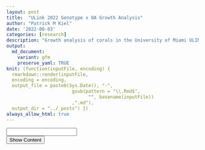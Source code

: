 ```yaml
---
layout: post
title:  "ULink 2022 Genotype x OA Growth Analysis"
author: "Patrick M Kiel"
date: '2022-08-03'
categories: [research]
description: "Growth analysis of corals in the University of Miami ULINK Genotype x ocean acidifcation experiment to test for mechanisms of resilience to global change within the critically endangered Acropora cervicornis."
output:
  md_document:
    variant: gfm
    preserve_yaml: TRUE
knit: (function(inputFile, encoding) {
  rmarkdown::render(inputFile, 
  encoding = encoding, 
  output_file = paste0(Sys.Date(), "-",
                        gsub(pattern = "\\.Rmd$",
                              "", basename(inputFile))
                        ,".md"), 
  output_dir = "../_posts") })
always_allow_html: true
---
```


<script type="text/javascript">
window.onload = function() {
    //query string in the password
    const urlParams = new URLSearchParams(window.location.search);
    const pass = urlParams.get('pass')
    document.getElementById("password").value = pass;
};


function verify() {
  <!-- set the password here -->
  if (document.getElementById('password').value === 'ulink') {
    document.getElementById('HIDDENDIV').classList.remove("hidden"); 
    document.getElementById('credentials').classList.add("hidden"); // Hide the div containing the credentials
  } else {
    alert('Invalid Password! You cannot view this content.');
    password.setSelectionRange(0, password.value.length);
  }
  return false;
}
</script>
<style type="text/css">
/*Change content Display */
.hidden {
  display: none;
}
</style>
<!-- The password box -->

<div id="credentials">

<input type="text" id="password" onkeydown="if (event.keyCode == 13) verify()" />
<br/>
<input id="button" type="button" value="Show Content" onclick="verify()" />

</div>

<!-- The content we want to show after password -->

<div id="HIDDENDIV" class="hidden" markdown="1">

<!-- Place all chunks, text, etc here as you would a normal RMarkdown document -->

# Overview

Here I review the growth we have observed in our experiment. The total
growth was less than we anticipated, but we still produced enough new
skeleton with significant differences in growth rates and sensitivities
to proceed forward with most of our tests.

# Calcification Analysis

<img src="/notebook/images/ulinkGrowth2022/growth graphs-1.png" width="60%" style="display: block; margin: auto;" /><img src="/notebook/images/ulinkGrowth2022/growth graphs-2.png" width="60%" style="display: block; margin: auto;" />

Following April 15 (Weeky 5), the declining health of the corals
stabilized and began to split amongst treatment groups.

<img src="/notebook/images/ulinkGrowth2022/calcification graphs-1.png" width="60%" style="display: block; margin: auto;" /><img src="/notebook/images/ulinkGrowth2022/calcification graphs-2.png" width="60%" style="display: block; margin: auto;" />

There is some obvious genet-specific responses.

1.  Cheetos-B calcification rate was nearly identical across HCO2 and
    LCO2 groups. This genet also had high initial mortality and the
    worst survivorship rate throughout the experiment. It is entirely
    possible that this genotype did not do well in the aquariums and its
    diminished calcification rate is an effect of overall health and not
    treatment.

2.  SI-A and AC-2 had the highest average calcification rates and there
    was no significant difference between these two genotypes. However,
    when you look at the effect of treatment within these genotypes
    (sensitivity), there is significant differences between them.

3.  When looking at just controls, the only significant different
    genotype is Cheetos-B. Thus, there is a difference in sensitivity to
    OA but no observable differences in ambient conditions.

4.  The relative rankings extracted from the ol’ AcDC are SI-A \~
    MB-C &gt; AC-2 &gt; Cheetos-B. The data collected here fits within
    that framework, yet reveals intraspecifc differences in
    sensitivities similar to Enochs et al. (2018). Genet identities are
    unknown for that paper though.

<table class=" lightable-classic" style="font-family: &quot;Arial Narrow&quot;, &quot;Source Sans Pro&quot;, sans-serif; margin-left: auto; margin-right: auto;">
<caption>
Means of Treatment
</caption>
<thead>
<tr>
<th style="text-align:center;font-weight: bold;">
treatment
</th>
<th style="text-align:center;font-weight: bold;">
n
</th>
<th style="text-align:center;font-weight: bold;">
mean
</th>
<th style="text-align:center;font-weight: bold;">
sd
</th>
</tr>
</thead>
<tbody>
<tr>
<td style="text-align:center;">
HCO2
</td>
<td style="text-align:center;">
46
</td>
<td style="text-align:center;">
0.307
</td>
<td style="text-align:center;">
0.140
</td>
</tr>
<tr>
<td style="text-align:center;">
LCO2
</td>
<td style="text-align:center;">
43
</td>
<td style="text-align:center;">
0.560
</td>
<td style="text-align:center;">
0.257
</td>
</tr>
</tbody>
</table>
<table class=" lightable-classic" style="font-family: &quot;Arial Narrow&quot;, &quot;Source Sans Pro&quot;, sans-serif; margin-left: auto; margin-right: auto;">
<caption>
Stats of Treatment
</caption>
<thead>
<tr>
<th style="text-align:center;font-weight: bold;">
.y.
</th>
<th style="text-align:center;font-weight: bold;">
group1
</th>
<th style="text-align:center;font-weight: bold;">
group2
</th>
<th style="text-align:center;font-weight: bold;">
n1
</th>
<th style="text-align:center;font-weight: bold;">
n2
</th>
<th style="text-align:center;font-weight: bold;">
statistic
</th>
<th style="text-align:center;font-weight: bold;">
df
</th>
<th style="text-align:center;font-weight: bold;">
p
</th>
<th style="text-align:center;font-weight: bold;">
p.signif
</th>
</tr>
</thead>
<tbody>
<tr>
<td style="text-align:center;">
dailyG
</td>
<td style="text-align:center;">
HCO2
</td>
<td style="text-align:center;">
LCO2
</td>
<td style="text-align:center;">
46
</td>
<td style="text-align:center;">
43
</td>
<td style="text-align:center;">
-5.8211
</td>
<td style="text-align:center;">
87
</td>
<td style="text-align:center;">
0
</td>
<td style="text-align:center;">
\*\*\*\*
</td>
</tr>
</tbody>
</table>
<table class=" lightable-classic" style="font-family: &quot;Arial Narrow&quot;, &quot;Source Sans Pro&quot;, sans-serif; margin-left: auto; margin-right: auto;">
<caption>
Effect Size of Treatment
</caption>
<thead>
<tr>
<th style="text-align:center;font-weight: bold;">
.y.
</th>
<th style="text-align:center;font-weight: bold;">
group1
</th>
<th style="text-align:center;font-weight: bold;">
group2
</th>
<th style="text-align:center;font-weight: bold;">
effsize
</th>
<th style="text-align:center;font-weight: bold;">
n1
</th>
<th style="text-align:center;font-weight: bold;">
n2
</th>
<th style="text-align:center;font-weight: bold;">
magnitude
</th>
</tr>
</thead>
<tbody>
<tr>
<td style="text-align:center;">
dailyG
</td>
<td style="text-align:center;">
HCO2
</td>
<td style="text-align:center;">
LCO2
</td>
<td style="text-align:center;">
-1.2348
</td>
<td style="text-align:center;">
46
</td>
<td style="text-align:center;">
43
</td>
<td style="text-align:center;">
large
</td>
</tr>
</tbody>
</table>
<table class=" lightable-classic" style="font-family: &quot;Arial Narrow&quot;, &quot;Source Sans Pro&quot;, sans-serif; margin-left: auto; margin-right: auto;">
<caption>
TukeyHSD Results of Anova
</caption>
<thead>
<tr>
<th style="text-align:center;font-weight: bold;">
term
</th>
<th style="text-align:center;font-weight: bold;">
contrast
</th>
<th style="text-align:center;font-weight: bold;">
adj.p.value
</th>
<th style="text-align:center;font-weight: bold;">
significance
</th>
</tr>
</thead>
<tbody>
<tr>
<td style="text-align:center;">
treatment
</td>
<td style="text-align:center;">
LCO2-HCO2
</td>
<td style="text-align:center;">
0.0000
</td>
<td style="text-align:center;">
xxx
</td>
</tr>
<tr>
<td style="text-align:center;">
treatment:genotype
</td>
<td style="text-align:center;">
LCO2:AC-2-HCO2:AC-2
</td>
<td style="text-align:center;">
0.0001
</td>
<td style="text-align:center;">
xxx
</td>
</tr>
<tr>
<td style="text-align:center;">
genotype
</td>
<td style="text-align:center;">
SI-A-Cheetos-B
</td>
<td style="text-align:center;">
0.0003
</td>
<td style="text-align:center;">
xxx
</td>
</tr>
<tr>
<td style="text-align:center;">
genotype
</td>
<td style="text-align:center;">
Cheetos-B-AC-2
</td>
<td style="text-align:center;">
0.0009
</td>
<td style="text-align:center;">
xxx
</td>
</tr>
<tr>
<td style="text-align:center;">
genotype
</td>
<td style="text-align:center;">
SI-A-MB-C
</td>
<td style="text-align:center;">
0.0051
</td>
<td style="text-align:center;">
xx
</td>
</tr>
<tr>
<td style="text-align:center;">
treatment:genotype
</td>
<td style="text-align:center;">
LCO2:MB-C-HCO2:MB-C
</td>
<td style="text-align:center;">
0.0122
</td>
<td style="text-align:center;">
x
</td>
</tr>
<tr>
<td style="text-align:center;">
treatment:genotype
</td>
<td style="text-align:center;">
LCO2:SI-A-HCO2:SI-A
</td>
<td style="text-align:center;">
0.0797
</td>
<td style="text-align:center;">
NS
</td>
</tr>
<tr>
<td style="text-align:center;">
genotype
</td>
<td style="text-align:center;">
MB-C-Cheetos-B
</td>
<td style="text-align:center;">
0.6143
</td>
<td style="text-align:center;">
NS
</td>
</tr>
<tr>
<td style="text-align:center;">
treatment:genotype
</td>
<td style="text-align:center;">
LCO2:Cheetos-B-HCO2:Cheetos-B
</td>
<td style="text-align:center;">
0.9514
</td>
<td style="text-align:center;">
NS
</td>
</tr>
<tr>
<td style="text-align:center;">
genotype
</td>
<td style="text-align:center;">
SI-A-AC-2
</td>
<td style="text-align:center;">
0.9917
</td>
<td style="text-align:center;">
NS
</td>
</tr>
</tbody>
</table>
<table class=" lightable-classic" style="font-family: &quot;Arial Narrow&quot;, &quot;Source Sans Pro&quot;, sans-serif; margin-left: auto; margin-right: auto;">
<caption>
Significance Letter Groups
</caption>
<thead>
<tr>
<th style="text-align:left;font-weight: bold;">
</th>
<th style="text-align:center;font-weight: bold;">
treatment
</th>
<th style="text-align:center;font-weight: bold;">
genotype
</th>
<th style="text-align:center;font-weight: bold;">
significance
</th>
</tr>
</thead>
<tbody>
<tr>
<td style="text-align:left;">
3
</td>
<td style="text-align:center;">
HCO2
</td>
<td style="text-align:center;">
Cheetos-B
</td>
<td style="text-align:center;">
a
</td>
</tr>
<tr>
<td style="text-align:left;">
5
</td>
<td style="text-align:center;">
HCO2
</td>
<td style="text-align:center;">
MB-C
</td>
<td style="text-align:center;">
a
</td>
</tr>
<tr>
<td style="text-align:left;">
4
</td>
<td style="text-align:center;">
LCO2
</td>
<td style="text-align:center;">
Cheetos-B
</td>
<td style="text-align:center;">
ab
</td>
</tr>
<tr>
<td style="text-align:left;">
1
</td>
<td style="text-align:center;">
HCO2
</td>
<td style="text-align:center;">
AC-2
</td>
<td style="text-align:center;">
ab
</td>
</tr>
<tr>
<td style="text-align:left;">
7
</td>
<td style="text-align:center;">
HCO2
</td>
<td style="text-align:center;">
SI-A
</td>
<td style="text-align:center;">
abc
</td>
</tr>
<tr>
<td style="text-align:left;">
6
</td>
<td style="text-align:center;">
LCO2
</td>
<td style="text-align:center;">
MB-C
</td>
<td style="text-align:center;">
bcd
</td>
</tr>
<tr>
<td style="text-align:left;">
8
</td>
<td style="text-align:center;">
LCO2
</td>
<td style="text-align:center;">
SI-A
</td>
<td style="text-align:center;">
cd
</td>
</tr>
<tr>
<td style="text-align:left;">
2
</td>
<td style="text-align:center;">
LCO2
</td>
<td style="text-align:center;">
AC-2
</td>
<td style="text-align:center;">
d
</td>
</tr>
</tbody>
</table>

The mean calcification rate in the HCO2 group was mean 0.307 (SD = 0.14)
mg/g/day, whereas the mean in the LCO2 group was 0.56 (SD = 0.257). A
Student two-samples t-test showed that the difference was statistically
significant, t(87) = -5.821, p &lt; 0.0001, d = -1.235. Thus, the ocean
acidification group saw on average a 45% reduction in calcification
rates.

## Powder Available

<img src="/notebook/images/ulinkGrowth2022/powder available-1.png" width="60%" style="display: block; margin: auto;" />

The amount of new aragonite precipated is visualized above. Horizontal
lines denote thresholds for tests: &gt;500mg = green (complete suite
including XRD), &gt;120 mg = orange (complete suite sans XRD), &gt;50mg
= red (TGA and isotope only).

# Linear Extension

<img src="/notebook/images/ulinkGrowth2022/LE graphs-1.png" width="60%" style="display: block; margin: auto;" /><img src="/notebook/images/ulinkGrowth2022/LE graphs-2.png" width="60%" style="display: block; margin: auto;" />

<table class=" lightable-classic" style="font-family: &quot;Arial Narrow&quot;, &quot;Source Sans Pro&quot;, sans-serif; margin-left: auto; margin-right: auto;">
<caption>
Means of Treatment
</caption>
<thead>
<tr>
<th style="text-align:center;font-weight: bold;">
treatment
</th>
<th style="text-align:center;font-weight: bold;">
n
</th>
<th style="text-align:center;font-weight: bold;">
mean
</th>
<th style="text-align:center;font-weight: bold;">
sd
</th>
</tr>
</thead>
<tbody>
<tr>
<td style="text-align:center;">
HCO2
</td>
<td style="text-align:center;">
45
</td>
<td style="text-align:center;">
0.005
</td>
<td style="text-align:center;">
0.004
</td>
</tr>
<tr>
<td style="text-align:center;">
LCO2
</td>
<td style="text-align:center;">
39
</td>
<td style="text-align:center;">
0.006
</td>
<td style="text-align:center;">
0.004
</td>
</tr>
</tbody>
</table>
<table class=" lightable-classic" style="font-family: &quot;Arial Narrow&quot;, &quot;Source Sans Pro&quot;, sans-serif; margin-left: auto; margin-right: auto;">
<caption>
Stats of Treatment
</caption>
<thead>
<tr>
<th style="text-align:center;font-weight: bold;">
.y.
</th>
<th style="text-align:center;font-weight: bold;">
group1
</th>
<th style="text-align:center;font-weight: bold;">
group2
</th>
<th style="text-align:center;font-weight: bold;">
n1
</th>
<th style="text-align:center;font-weight: bold;">
n2
</th>
<th style="text-align:center;font-weight: bold;">
statistic
</th>
<th style="text-align:center;font-weight: bold;">
df
</th>
<th style="text-align:center;font-weight: bold;">
p
</th>
<th style="text-align:center;font-weight: bold;">
p.signif
</th>
</tr>
</thead>
<tbody>
<tr>
<td style="text-align:center;">
prod
</td>
<td style="text-align:center;">
HCO2
</td>
<td style="text-align:center;">
LCO2
</td>
<td style="text-align:center;">
45
</td>
<td style="text-align:center;">
39
</td>
<td style="text-align:center;">
-1.5559
</td>
<td style="text-align:center;">
82
</td>
<td style="text-align:center;">
0.124
</td>
<td style="text-align:center;">
ns
</td>
</tr>
</tbody>
</table>
<table class=" lightable-classic" style="font-family: &quot;Arial Narrow&quot;, &quot;Source Sans Pro&quot;, sans-serif; margin-left: auto; margin-right: auto;">
<caption>
Effect Size of Treatment
</caption>
<thead>
<tr>
<th style="text-align:center;font-weight: bold;">
.y.
</th>
<th style="text-align:center;font-weight: bold;">
group1
</th>
<th style="text-align:center;font-weight: bold;">
group2
</th>
<th style="text-align:center;font-weight: bold;">
effsize
</th>
<th style="text-align:center;font-weight: bold;">
n1
</th>
<th style="text-align:center;font-weight: bold;">
n2
</th>
<th style="text-align:center;font-weight: bold;">
magnitude
</th>
</tr>
</thead>
<tbody>
<tr>
<td style="text-align:center;">
prod
</td>
<td style="text-align:center;">
HCO2
</td>
<td style="text-align:center;">
LCO2
</td>
<td style="text-align:center;">
-0.3404
</td>
<td style="text-align:center;">
45
</td>
<td style="text-align:center;">
39
</td>
<td style="text-align:center;">
small
</td>
</tr>
</tbody>
</table>
<table class=" lightable-classic" style="font-family: &quot;Arial Narrow&quot;, &quot;Source Sans Pro&quot;, sans-serif; margin-left: auto; margin-right: auto;">
<caption>
TukeyHSD Results of Anova
</caption>
<thead>
<tr>
<th style="text-align:center;font-weight: bold;">
term
</th>
<th style="text-align:center;font-weight: bold;">
contrast
</th>
<th style="text-align:center;font-weight: bold;">
adj.p.value
</th>
<th style="text-align:center;font-weight: bold;">
significance
</th>
</tr>
</thead>
<tbody>
<tr>
<td style="text-align:center;">
treatment:genotype
</td>
<td style="text-align:center;">
LCO2:SI-A-HCO2:SI-A
</td>
<td style="text-align:center;">
0.0012
</td>
<td style="text-align:center;">
xx
</td>
</tr>
<tr>
<td style="text-align:center;">
treatment
</td>
<td style="text-align:center;">
LCO2-HCO2
</td>
<td style="text-align:center;">
0.0943
</td>
<td style="text-align:center;">
NS
</td>
</tr>
<tr>
<td style="text-align:center;">
genotype
</td>
<td style="text-align:center;">
MB-C-Cheetos-B
</td>
<td style="text-align:center;">
0.3472
</td>
<td style="text-align:center;">
NS
</td>
</tr>
<tr>
<td style="text-align:center;">
genotype
</td>
<td style="text-align:center;">
SI-A-MB-C
</td>
<td style="text-align:center;">
0.4989
</td>
<td style="text-align:center;">
NS
</td>
</tr>
<tr>
<td style="text-align:center;">
genotype
</td>
<td style="text-align:center;">
Cheetos-B-AC-2
</td>
<td style="text-align:center;">
0.5543
</td>
<td style="text-align:center;">
NS
</td>
</tr>
<tr>
<td style="text-align:center;">
genotype
</td>
<td style="text-align:center;">
SI-A-AC-2
</td>
<td style="text-align:center;">
0.7510
</td>
<td style="text-align:center;">
NS
</td>
</tr>
<tr>
<td style="text-align:center;">
treatment:genotype
</td>
<td style="text-align:center;">
LCO2:AC-2-HCO2:AC-2
</td>
<td style="text-align:center;">
0.9477
</td>
<td style="text-align:center;">
NS
</td>
</tr>
<tr>
<td style="text-align:center;">
genotype
</td>
<td style="text-align:center;">
SI-A-Cheetos-B
</td>
<td style="text-align:center;">
0.9671
</td>
<td style="text-align:center;">
NS
</td>
</tr>
<tr>
<td style="text-align:center;">
treatment:genotype
</td>
<td style="text-align:center;">
LCO2:Cheetos-B-HCO2:Cheetos-B
</td>
<td style="text-align:center;">
1.0000
</td>
<td style="text-align:center;">
NS
</td>
</tr>
<tr>
<td style="text-align:center;">
treatment:genotype
</td>
<td style="text-align:center;">
LCO2:MB-C-HCO2:MB-C
</td>
<td style="text-align:center;">
1.0000
</td>
<td style="text-align:center;">
NS
</td>
</tr>
</tbody>
</table>
<table class=" lightable-classic" style="font-family: &quot;Arial Narrow&quot;, &quot;Source Sans Pro&quot;, sans-serif; margin-left: auto; margin-right: auto;">
<caption>
Significance Letter Groups
</caption>
<thead>
<tr>
<th style="text-align:left;font-weight: bold;">
</th>
<th style="text-align:center;font-weight: bold;">
treatment
</th>
<th style="text-align:center;font-weight: bold;">
genotype
</th>
<th style="text-align:center;font-weight: bold;">
significance
</th>
</tr>
</thead>
<tbody>
<tr>
<td style="text-align:left;">
7
</td>
<td style="text-align:center;">
HCO2
</td>
<td style="text-align:center;">
SI-A
</td>
<td style="text-align:center;">
a
</td>
</tr>
<tr>
<td style="text-align:left;">
4
</td>
<td style="text-align:center;">
LCO2
</td>
<td style="text-align:center;">
Cheetos-B
</td>
<td style="text-align:center;">
ab
</td>
</tr>
<tr>
<td style="text-align:left;">
3
</td>
<td style="text-align:center;">
HCO2
</td>
<td style="text-align:center;">
Cheetos-B
</td>
<td style="text-align:center;">
ab
</td>
</tr>
<tr>
<td style="text-align:left;">
2
</td>
<td style="text-align:center;">
LCO2
</td>
<td style="text-align:center;">
AC-2
</td>
<td style="text-align:center;">
ab
</td>
</tr>
<tr>
<td style="text-align:left;">
6
</td>
<td style="text-align:center;">
LCO2
</td>
<td style="text-align:center;">
MB-C
</td>
<td style="text-align:center;">
ab
</td>
</tr>
<tr>
<td style="text-align:left;">
5
</td>
<td style="text-align:center;">
HCO2
</td>
<td style="text-align:center;">
MB-C
</td>
<td style="text-align:center;">
ab
</td>
</tr>
<tr>
<td style="text-align:left;">
1
</td>
<td style="text-align:center;">
HCO2
</td>
<td style="text-align:center;">
AC-2
</td>
<td style="text-align:center;">
b
</td>
</tr>
<tr>
<td style="text-align:left;">
8
</td>
<td style="text-align:center;">
LCO2
</td>
<td style="text-align:center;">
SI-A
</td>
<td style="text-align:center;">
b
</td>
</tr>
</tbody>
</table>

The mean linear extension rate in the HCO2 group was mean 0.005 (SD =
0.004) mm/cm/day, whereas the mean in the LCO2 group was 0.006 (SD =
0.004). A Student two-samples t-test showed that the difference was not
statistically significant, t(82) = -1.556, p =0.124, d = -0.34.

<img src="/notebook/images/ulinkGrowth2022/total extension-1.png" width="60%" style="display: block; margin: auto;" />

# Takeaways and Next Steps

Overall growth was less than hoped for. However, there is enough new
skeleton for nearly all the powder tests that we want to conduct: FTIR,
TGA, boron isotopes, and Raman. There is enough powder to run XRD on
some samples from genotypes AC-2 (OA=2, control=8) and SI-A (control=5)
and a single sample of Cheetos-B. The lack of even replication though
may preclude analysis of XRD. For nanoindentation tests, we should have
enough new growth to run on a majority of samples.

Linear extension was measured by maximum vertical height as measured
with calipers. We additionally have initial 3d scans of all corals and
post 3d scans of a subset of 48 corals (n=3 per genotype per tank). From
this data, we can extract surface area to volume ratios and see how this
changed among genotypes and treatments. This analysis still needs to be
done. We can also more accurately measure total linear extension of the
corals which may have curving or branching morphologies.

## Plating of Tissue

Among control corals, I visually noticed significant plating of tissue
and a veneer of aragonite above the acrylic tags. This was almost
completely absent in OA corals. I can take photos of each coral and
calculate surface area of plating.

## CT Scanning

The micro-ct scan is currently out of service. We can use the large
ct-scanner to determine bulk density. The scanner has a resolution of
0.1mm/scan so we can measure the density of the new growth. This growth
is isolated to the highly variable apical tips which may cause some
problems.
<a href="https://patrickmkiel.com/notebook/research/LangdonSkeletonAnalysis/?pass=acidification" target="_blank">See
this post which discusses the ct-scanning analysis of apical tips done
on Langdon’s OA corals.</a>

</div>

